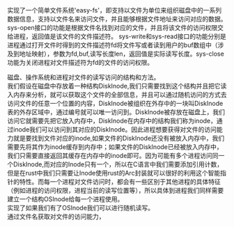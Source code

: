 
实现了一个简单文件系统'easy-fs'，即支持以文件为单位来组织磁盘中的一系列数据信息，支持以文件名来访问文件，并且能够根据文件地址来访问对应的数据。  
sys-open接口的功能是根据文件名找到对应的文件，并且将该文件的访问权限交给进程，返回值是该文件的文件描述符。
sys-write和sys-read接口的功能分别是进程通过打开文件时得到的文件描述符fd将文件写或者读到用户的buf数组中（涉及到地址映射），参数为fd,buf,读写长度len，返回值是实际读写长度。sys-close功能为关闭进程对文件描述符为fd的文件的访问权限。  

磁盘、操作系统和进程对文件的读写访问的结构和方法。  
    我们假设在磁盘中存放着一种结构DiskInode,我们只需要找到这个结构并且把它读入内存来分析，就可以获取这个文件的全部信息，并且可以通过随机访问的方式去访问文件的任意一个位置的内容，DiskInode被组织在外存中的一块叫DiskInode表的外存区域中，通过编号就可以唯一访问到。DiskInode被存放在磁盘上，我们访问它就需要先把它放入内存中，DiskInode在内存中的结构我们称为inode，通过inode我们可以访问到其对应的DiskInode。因此进程想要获得对文件的访问能力就是要找到文件对应的inode,如果文件的DiskInode还没有被放入内存中，我们需要先将其作为inode缓存到内存中；如果文件的DiskInode已经被放入内存中，我们只需要直接返回其缓存在内存中的inode即可。因为可能有多个进程访问同一个DiskInode,而对应的Inode只有一个，所以在C语言中我们需要添加引用计数，但是在rust中我们只需要让Inode使用rust的Arc封装就可以很好的利用这个智能指针的特性。而每一个进程对文件访问时，都会有一些区别于其他进程的具体特征（例如进程的访问权限，进程当前的读写位置等），所以具体到进程我们同样需要建立一个结构OSInode给每一个进程使用。  
实现了如果我们有了OSInode我们可以进行随机读写。  
通过文件名获取对文件的访问能力，  
